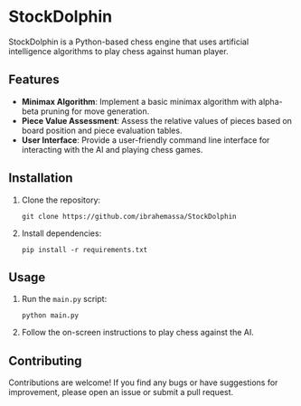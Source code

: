 # StockDolphin

StockDolphin is a Python-based chess engine that uses artificial intelligence algorithms to play chess against human player.

## Features

- **Minimax Algorithm**: Implement a basic minimax algorithm with alpha-beta pruning for move generation.
- **Piece Value Assessment**: Assess the relative values of pieces based on board position and piece evaluation tables.
- **User Interface**: Provide a user-friendly command line interface for interacting with the AI and playing chess games.

## Installation

1. Clone the repository:

    `git clone https://github.com/ibrahemassa/StockDolphin`


2. Install dependencies:

    `pip install -r requirements.txt`



## Usage

1. Run the `main.py` script:

    `python main.py`


2. Follow the on-screen instructions to play chess against the AI.

## Contributing

Contributions are welcome! If you find any bugs or have suggestions for improvement, please open an issue or submit a pull request.
